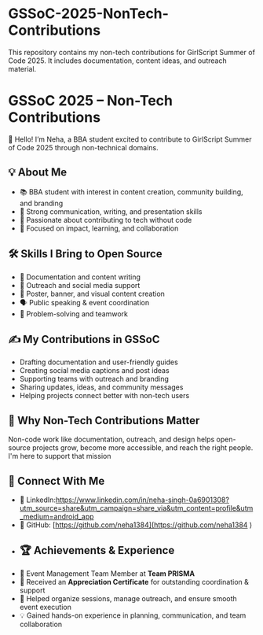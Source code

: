 # GSSoC-2025-NonTech-Contributions
This repository contains my non-tech contributions for GirlScript Summer of Code 2025. It includes documentation, content ideas, and outreach material.
# GSSoC 2025 – Non-Tech Contributions
👋 Hello! I’m Neha, a BBA student excited to contribute to GirlScript Summer of Code 2025 through non-technical domains.
## 💡 About Me
- 📚 BBA student with interest in content creation, community building, and branding
- 💬 Strong communication, writing, and presentation skills
- 🌟 Passionate about contributing to tech without code
- 🎯 Focused on impact, learning, and collaboration
## 🛠️ Skills I Bring to Open Source
- 📝 Documentation and content writing
- 📢 Outreach and social media support
- 🎨 Poster, banner, and visual content creation
- 🗣 Public speaking & event coordination
- 🧠 Problem-solving and teamwork
## ✍️ My Contributions in GSSoC
- Drafting documentation and user-friendly guides
- Creating social media captions and post ideas
- Supporting teams with outreach and branding
- Sharing updates, ideas, and community messages
- Helping projects connect better with non-tech users
## 📌 Why Non-Tech Contributions Matter
Non-code work like documentation, outreach, and design helps open-source projects grow, become more accessible, and reach the right people. I'm here to support that mission
## 🔗 Connect With Me
- 🔗 LinkedIn:https://www.linkedin.com/in/neha-singh-0a6901308?utm_source=share&utm_campaign=share_via&utm_content=profile&utm_medium=android_app
- 🐙 GitHub: [https://github.com/neha1384](https://github.com/neha1384 )
- ## 🏆 Achievements & Experience
- 🎤 Event Management Team Member at **Team PRISMA**
- 🏅 Received an **Appreciation Certificate** for outstanding coordination & support
- 📢 Helped organize sessions, manage outreach, and ensure smooth event execution
- 💡 Gained hands-on experience in planning, communication, and team collaboration
